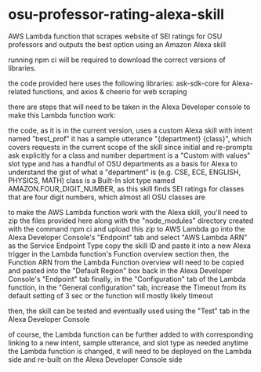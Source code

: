 # osu-professor-rating-alexa-skill
AWS Lambda function that scrapes website of SEI ratings for OSU professors and outputs the best option using an Amazon Alexa skill

running npm ci will be required to download the correct versions of libraries.

the code provided here uses the following libraries: ask-sdk-core for Alexa-related functions, and axios & cheerio for web scraping


there are steps that will need to be taken in the Alexa Developer console to make this Lambda function work:

the code, as it is in the current version, uses a custom Alexa skill with intent named "best_prof"
it has a sample utterance "{department} {class}", which covers requests in the current scope of the skill since initial and re-prompts ask explicitly for a class and number
department is a "Custom with values" slot type and has a handful of OSU departments as a basis for Alexa to understand the gist of what a "department" is (e.g. CSE, ECE, ENGLISH, PHYSICS, MATH)
class is a Built-In slot type named AMAZON.FOUR_DIGIT_NUMBER, as this skill finds SEI ratings for classes that are four digit numbers, which almost all OSU classes are

to make the AWS Lambda function work with the Alexa skill, you'll need to zip the files provided here along with the "node_modules" directory created with the command npm ci and upload this zip to AWS Lambda
go into the Alexa Developer Console's "Endpoint" tab and select "AWS Lambda ARN" as the Service Endpoint Type
copy the skill ID and paste it into a new Alexa trigger in the Lambda function's Function overview section
then, the Function ARN from the Lambda Function overview will need to be copied and pasted into the "Default Region" box back in the Alexa Developer Console's "Endpoint" tab
finally, in the "Configuration" tab of the Lambda function, in the "General configuration" tab, increase the Timeout from its default setting of 3 sec or the function will mostly likely timeout

then, the skill can be tested and eventually used using the "Test" tab in the Alexa Developer Console


of course, the Lambda function can be further added to with corresponding linking to a new intent, sample utterance, and slot type as needed
anytime the Lambda function is changed, it will need to be deployed on the Lambda side and re-built on the Alexa Developer Console side
